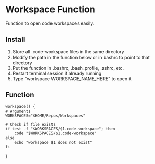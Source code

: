 # Workspace Function
Function to open code workspaces easily.

## Install
1. Store all .code-workspace files in the same directory
2. Modify the path in the function below or in bashrc to point to that directory
3. Put the function in  .bashrc, .bash_profile, .zshrc, etc.
4. Restart terminal session if already running
5. Type "workspace WORKSPACE_NAME_HERE" to open it

## Function
    workspace() {
	# Arguments
	WORKSPACES="$HOME/Repos/Workspaces"

	# Check if file exists
	if test -f "$WORKSPACES/$1.code-workspace"; then
		code "$WORKSPACES/$1.code-workspace"
	else
		echo "workspace $1 does not exist"
	fi
}
